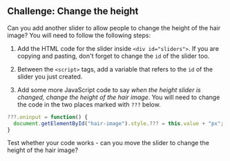 ## Challenge: Change the height

Can you add another slider to allow people to change the height of the hair image? You will need to follow the following steps:

1) Add the HTML code for the slider inside `<div id="sliders">`. If you are copying and pasting, don't forget to change the `id` of the slider too.

2) Between the `<script>` tags, add a variable that refers to the `id` of the slider you just created.

3) Add some more JavaScript code to say _when the height slider is changed, change the height of the hair image_. You will need to change the code in the two places marked with `???` below.

```JavaScript
???.oninput = function() {
  document.getElementById("hair-image").style.??? = this.value + "px";
}
```

Test whether your code works - can you move the slider to change the height of the hair image?
